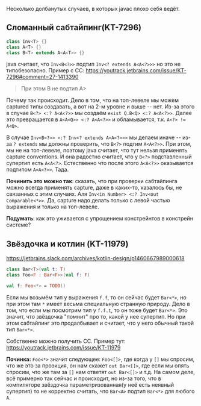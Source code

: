 Несколько долбанутых случаев, в которых javac плохо себя ведёт.

## Сломанный сабтайпинг(KT-7296)
```java
class Inv<T> {}
class A<T> {}
class B<T> extends A<A<T>> {}
```

java считает, что `Inv<B<?>>` подтип `Inv<? extends A<A<?>>>` но это не типобезопасно.
Пример с CC: https://youtrack.jetbrains.com/issue/KT-7296#comment=27-1413390

>  При этом B<?> не подтип A<A<?>>

Почему так происходит. Дело в том, что на топ-левеле мы можем captured типы создавать, а вот на 2-м уровне и выше -- нет.
Из-за этого в случае `B<?> <:? A<A<?>>` мы создаём `exist Q.B<Q> <:? A<A<?>>`. Далее это превращается в `A<A<Q>> <:? A<A<?>>` 
и обламывается, т.к. `A<?> != A<Q>`.

В случае `Inv<B<?>> <:? Inv<? extends A<A<?>>>` мы делаем иначе -- из-за `? extends` мы должны проверить, что
`B<?>` подтим `A<A<?>>`. При этом, мы не на топ-левеле, поэтому java считает, что тут нельзя применять capture conventions.
И она радостно считает, что у `B<?>` подставленный супертип есть `A<A<?>`. Естественно что после этого `A<A<?>>` оказывается
подтипом `A<A<?>>`. Тада.

**Починить это можно так**: сказать, что при проверки сабтайпинга можно всегда применять capture, 
даже в каких-то, казалось бы, не связанных с этим случаях. Аля `Inv<in Number> <:? Inv<out Comparable<*>>`.
Да, capture надо делать только с левой частью выражения и только на топ-левеле.

**Подумать**: как это уживается с упрощением констрейнтов в констрейн системе?

## Звёздочка и котлин (KT-11979)

https://jetbrains.slack.com/archives/kotlin-design/p1460667989000618

```kotlin
class Bar<T>(val t: T)
class Foo<F : Bar<F>>(val f: F)

val f: Foo<*> = TODO()
```

Если мы возьмём тип у выражения `f.f`, то он сейчас будет `Bar<*>`, но при этом там `*` имеет весьма специальную
странную природу. Дело в том, что если мы посмотрим тип у `f.f.t`, то он тоже будет `Bar<*>`. Это значит, что звёздочка
"помнит" про то, какой у нее супертип. Но при этом сабтайпинг это продалбывает и считает, что у него обычный такой тип
`Bar<*>`.

Собственно можно получить CC. Пример тут: https://youtrack.jetbrains.com/issue/KT-11979

**Починка:**
`Foo<*>` значит следующее: `Foo<[]>`, где когда у `[]` мы спросим, что же это за проэкция, он нам скажет `out Bar<[]>`, где если мы опять спросим, что  же там за `[]` нам ответят `out Bar<[]>` и т.д. На самом деле, всё примерно так сейчас и происходит, но из-за того, что в компиляторе звёздочка параметризованная(у неё есть неявный супертип) то не корректно считать, что `Bar<A>` подтип `Bar<*>` для любого `A`.
